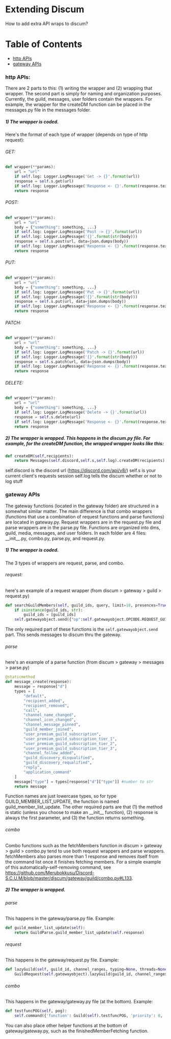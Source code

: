 # Extending Discum
How to add extra API wraps to discum?
# Table of Contents
- [http APIs](#http-APIs) 
- [gateway APIs](#gateway-APIs)

### http APIs:
There are 2 parts to this: (1) writing the wrapper and (2) wrapping that wrapper. The second part is simply for naming and organization purposes.
Currently, the guild, messages, user folders contain the wrappers. For example, the wrapper for the createDM function can be placed in the messages.py file in the messages folder.

##### 1) The wrapper is coded. 
Here's the format of each type of wrapper (depends on type of http request):

###### GET: 
```python
def wrapper(**params):
    url = "url"
    if self.log: Logger.LogMessage('Get -> {}'.format(url))
    response = self.s.get(url)
    if self.log: Logger.LogMessage('Response <- {}'.format(response.text), log_level=LogLevel.OK)
    return response
```
###### POST: 
```python
def wrapper(**params):
    url = "url"
    body = {"something": something, ...}
    if self.log: Logger.LogMessage('Post -> {}'.format(url))
    if self.log: Logger.LogMessage('{}'.format(str(body)))
    response = self.s.post(url, data=json.dumps(body))
    if self.log: Logger.LogMessage('Response <- {}'.format(response.text), log_level=LogLevel.OK)
    return response
```
###### PUT: 
```python
def wrapper(**params):
    url = "url"
    body = {"something": something, ...}
    if self.log: Logger.LogMessage('Put -> {}'.format(url))
    if self.log: Logger.LogMessage('{}'.format(str(body)))
    response = self.s.put(url, data=json.dumps(body))
    if self.log: Logger.LogMessage('Response <- {}'.format(response.text), log_level=LogLevel.OK)
    return response
```
###### PATCH: 
```python
def wrapper(**params):
    url = "url"
    body = {"something": something, ...}
    if self.log: Logger.LogMessage('Patch -> {}'.format(url))
    if self.log: Logger.LogMessage('{}'.format(str(body)))
    response = self.s.patch(url, data=json.dumps(body))
    if self.log: Logger.LogMessage('Response <- {}'.format(response.text), log_level=LogLevel.OK)
    return response
```
###### DELETE: 
```python
def wrapper(**params):
    url = "url"
    body = {"something": something, ...}
    if self.log: Logger.LogMessage('Delete -> {}'.format(url))
    response = self.s.delete(url)
    if self.log: Logger.LogMessage('Response <- {}'.format(response.text), log_level=LogLevel.OK)
    return response
```

##### 2) The wrapper is wrapped. This happens in the discum.py file. For example, for the createDM function, the wrapped wrapper looks like this:
```python
def createDM(self,recipients):
    return Messages(self.discord,self.s,self.log).createDM(recipients)
```
self.discord is the discord url (https://discord.com/api/v8/)
self.s is your current client's requests session
self.log tells the discum whether or not to log stuff
### gateway APIs
The gateway functions (located in the gateway folder) are structured in a somewhat similar matter. The main difference is that combo wrappers (functions that use a combination of request functions and parse functions) are located in gateway.py. Request wrappers are in the request.py file and parse wrappers are in the parse.py file.
Functions are organized into dms, guild, media, messages, and user folders. In each folder are 4 files: \_\_init__.py, combo.py, parse.py, and request.py.
##### 1) The wrapper is coded.
The 3 types of wrappers are request, parse, and combo.
###### request:
here's an example of a request wrapper (from discum > gateway > guild > request.py)
```python
def searchGuildMembers(self, guild_ids, query, limit=10, presences=True):
    if isinstance(guild_ids, str):
        guild_ids = [guild_ids]
    self.gatewayobject.send({"op":self.gatewayobject.OPCODE.REQUEST_GUILD_MEMBERS,"d":{"guild_id":guildIDs,"query":query,"limit":limit,"presences":presences}})
```
The only required part of these functions is the ```self.gatewayobject.send``` part. This sends messages to discum thru the gateway.
###### parse
here's an example of a parse function (from discum > gateway > messages > parse.py)
```python
@staticmethod
def message_create(response):
    message = response["d"]
    types = [
        "default",
        "recipient_added",
        "recipient_removed",
        "call",
        "channel_name_changed",
        "channel_icon_changed",
        "channel_message_pinned",
        "guild_member_joined",
        "user_premium_guild_subscription",
        "user_premium_guild_subscription_tier_1",
        "user_premium_guild_subscription_tier_2",
        "user_premium_guild_subscription_tier_3",
        "channel_follow_added",
        "guild_discovery_disqualified",
        "guild_discovery_requalified",
        "reply",
        "application_command"
    ]
    message["type"] = types[response["d"]["type"]] #number to str
    return message
```
Function names are just lowercase types, so for type GUILD_MEMBER_LIST_UPDATE, the function is named guild_member_list_update.
The other required parts are that (1) the method is static (unless you choose to make an \_\_init__ function), (2) response is always the first parameter, and (3) the function returns something.
###### combo
Combo functions such as the fetchMembers function in discum > gateway > guild > combo.py tend to use both request wrappers and parse wrappers. fetchMembers also parses more than 1 response and removes itself from the command list once it finishes fetching members. For a simple example of this automatically-self-removing command, see https://github.com/Merubokkusu/Discord-S.C.U.M/blob/master/discum/gateway/guild/combo.py#L133.
##### 2) The wrapper is wrapped.
###### parse
This happens in the gateway/parse.py file.
Example:
```python
def guild_member_list_update(self):
    return GuildParse.guild_member_list_update(self.response)
```
###### request
This happens in the gateway/request.py file.
Example:
```python
def lazyGuild(self, guild_id, channel_ranges, typing=None, threads=None, activities=None, members=None):
    GuildRequest(self.gatewayobject).lazyGuild(guild_id, channel_ranges, typing, threads, activities, members)
```
###### combo
This happens in the gateway/gateway.py file (at the bottom).
Example:
```python
def testfuncPOG(self, pog):
    self.command({'function': Guild(self).testfuncPOG, 'priority': 0, 'params': {'pog': pog}})
```
You can also place other helper functions at the bottom of gateway/gateway.py, such as the finishedMemberFetching function.